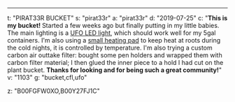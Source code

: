 ---
t: "PIRAT33R BUCKET"
s: "pirat33r"
a: "pirat33r"
d: "2019-07-25"
c: "<strong>This is my bucket! </strong>Started a few weeks ago but finally putting in my little babies. The main lighting is a <a href='https://amzn.to/36NO5zr'>UFO LED light</a>, which should work well for my 5gal containers. I'm also using a <a href='https://www.amazon.com/dp/B00Y27FJ1C/ref=as_li_ss_tl?th=1&linkCode=ll1&tag=spacbuck-20&linkId=3a5d3e435ed4299c9b6c19d4a0f02f28'>small heating pad</a> to keep heat at roots during the cold nights, it is controlled by temperature. I'm also trying a custom carbon air outtake filter: bought some pen holders and wrapped them with carbon filter material; I then glued the inner piece to a hold I had cut on the plant bucket. <strong>Thanks for looking and for being such a great community!</strong>"
v: "1103"
g: "bucket,cfl,ufo"

z: "B00FGFW0XO,B00Y27FJ1C"

